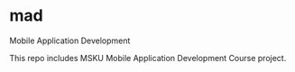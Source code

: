 # mad
Mobile Application Development

This repo includes MSKU Mobile Application Development Course project.

